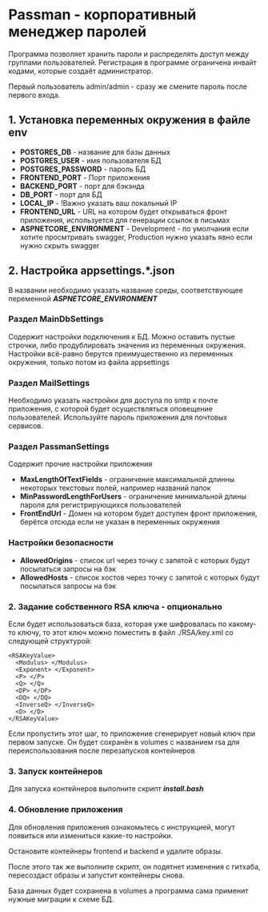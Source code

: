 # Passman - корпоративный менеджер паролей

Программа позволяет хранить пароли и распределять доступ между группами пользователей. Регистрация в программе ограничена инвайт кодами, которые создаёт администратор.

Первый пользователь admin/admin - сразу же смените пароль после первого входа.

## 1. Установка переменных окружения в файле env

- **POSTGRES_DB** - название для базы данных
- **POSTGRES_USER** - имя пользователя БД
- **POSTGRES_PASSWORD** - пароль БД
- **FRONTEND_PORT** - Порт приложения
- **BACKEND_PORT** - порт для бэкэнда
- **DB_PORT** - порт для БД
- **LOCAL_IP** - !Важно указать ваш локальный IP
- **FRONTEND_URL** - URL на котором будет открываться фронт приложения, используется для генерации ссылок в письмах
- **ASPNETCORE_ENVIRONMENT** - Development - по умолчания если хотите просмтривать swagger, Production нужно указать явно если нужно скрыть swagger

## 2. Настройка appsettings.\*.json

В названии необходимо указать название среды, соответствующее переменной **_ASPNETCORE_ENVIRONMENT_**

### Раздел MainDbSettings

Содержит настройки подключения к БД. Можно оставить пустые строчки, либо продублировать значения из переменных окружения. Настройки всё-равно берутся преимущественно из переменных окружения, только потом из файла appsettings

### Раздел MailSettings

Необходимо указать настройки для доступа по smtp к почте приложения, с которой будет осуществляться оповещение пользователей. Используйте пароль приложения для почтовых сервисов.

### Раздел PassmanSettings

Содержит прочие настройки приложения

- **MaxLengthOfTextFields** - ограничение максимальной длинны некоторых текстовых полей, например названий папок
- **MinPasswordLengthForUsers** - ограничение минимальной длины пароля для регистрирующихся пользователей
- **FrontEndUrl** - Домен на котором будет доступен фронт приложения, берётся отсюда если не указан в переменных окружения

### Настройки безопасности

- **AllowedOrigins** - список url через точку с запятой с которых будут посылаться запросы на бэк
- **AllowedHosts** - список хостов через точку с запятой с которых будут посылаться запросы на бэк

### 2. Задание собственного RSA ключа - опционально

Если будет использоваться база, которая уже шифровалась по какому-то ключу, то этот ключ можно поместить в файл ./RSA/key.xml со следующей структурой:

```
<RSAKeyValue>
  <Modulus> </Modulus>
  <Exponent> </Exponent>
  <P> </P>
  <Q> </Q>
  <DP> </DP>
  <DQ> </DQ>
  <InverseQ> </InverseQ>
  <D> </D>
</RSAKeyValue>
```

Если пропустить этот шаг, то приложение сгенерирует новый ключ при первом запуске. Он будет сохранён в volumes с названием rsa для переиспользования после перезапусков контейнеров

### 3. Запуск контейнеров

Для запуска контейнеров выполните скрипт **_install.bash_**

### 4. Обновление приложения

Для обновления приложения ознакомьтесь с инструкцией, могут появиться или измениться какие-то настройки.

Остановите контейнеры frontend и backend и удалите образы.

После этого так же выполните скрипт, он подятнет изменения с гитхаба, пересоздаст образы и запустит контейнеры снова.

База данных будет сохранена в volumes а программа сама применит нужные миграции к схеме БД.
